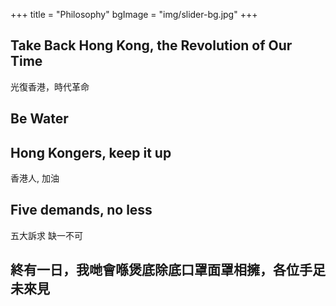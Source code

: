 +++
title = "Philosophy"
bgImage = "img/slider-bg.jpg"
+++


## Take Back Hong Kong, the Revolution of Our Time

光復香港，時代革命

## Be Water

## Hong Kongers, keep it up

香港人, 加油

## Five demands, no less
五大訴求 缺一不可

## 終有一日，我哋會喺煲底除底口罩面罩相擁，各位手足未來見
